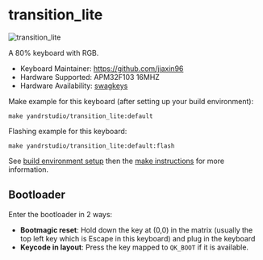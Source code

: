 # transition_lite

![transition_lite](https://i.imgur.com/9IUQvsGh.jpg)

A 80% keyboard with RGB.

- Keyboard Maintainer: https://github.com/jiaxin96
- Hardware Supported: APM32F103 16MHZ
- Hardware Availability: [swagkeys](https://swagkeys.com/)

Make example for this keyboard (after setting up your build environment):

    make yandrstudio/transition_lite:default

Flashing example for this keyboard:

    make yandrstudio/transition_lite:default:flash


See [build environment setup](https://docs.qmk.fm/#/getting_started_build_tools) then the [make instructions](https://docs.qmk.fm/#/getting_started_make_guide) for more information.

## Bootloader

Enter the bootloader in 2 ways:

- **Bootmagic reset**: Hold down the key at (0,0) in the matrix (usually the top left key which is Escape in this keyboard) and plug in the keyboard
- **Keycode in layout**: Press the key mapped to `QK_BOOT` if it is available.
